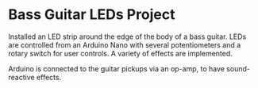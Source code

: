 # Bass Guitar LEDs Project

Installed an LED strip around the edge of the body of a bass guitar. LEDs are controlled from an Arduino Nano with several potentiometers and a rotary switch for user controls. A variety of effects are implemented.

Arduino is connected to the guitar pickups via an op-amp, to have sound-reactive effects.
